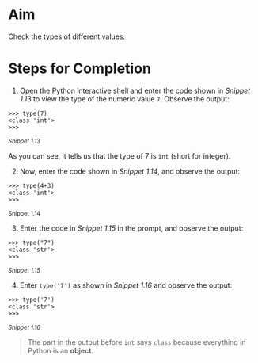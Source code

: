 <!-- practice -->

# Aim

Check the types of different values.

# Steps for Completion

1. Open the Python interactive shell and enter the code shown in _Snippet 1.13_ to view the type of the numeric value `7`. Observe the output:

```
>>> type(7)
<class 'int'>
>>>
```

<sup>_Snippet 1.13_</sup>

As you can see, it tells us that the type of 7 is `int` (short for integer).

2. Now, enter the code shown in _Snippet 1.14_, and observe the output:

```
>>> type(4+3)
<class 'int'>
>>>
```

<sup>Snippet 1.14</sup>

3. Enter the code in _Snippet 1.15_ in the prompt, and observe the output:

```
>>> type("7")
<class 'str'>
>>>
```

<sup>_Snippet 1.15_</sup>

4. Enter `type('7')` as shown in _Snippet 1.16_ and observe the output:

```
>>> type('7')
<class 'str'>
>>>
```

<sup>_Snippet 1.16_</sup>

> The part in the output before `int` says `class` because everything in Python is an **object**.
